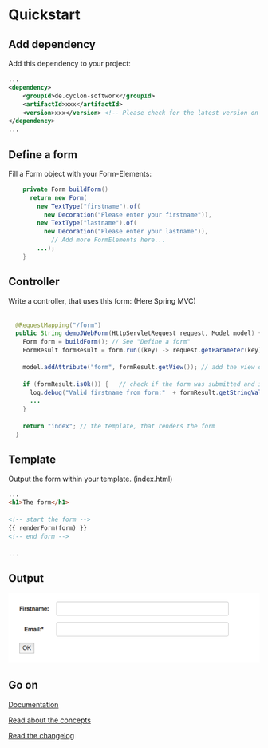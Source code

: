 # Quickstart


## Add dependency

Add this dependency to your project:

```xml
...
<dependency>
    <groupId>de.cyclon-softworx</groupId>
    <artifactId>xxx</artifactId>
    <version>xxx</version> <!-- Please check for the latest version on maven central or in the changelog! -->
</dependency>
...
```

## Define a form

Fill a Form object with your Form-Elements:


```Java
    private Form buildForm()
      return new Form(
        new TextType("firstname").of(
          new Decoration("Please enter your firstname")),
        new TextType("lastname").of(
          new Decoration("Please enter your lastname")),
            // Add more FormElements here...
        ...);
    }
```


## Controller

Write a controller, that uses this form: (Here Spring MVC)

```Java

  @RequestMapping("/form")
  public String demoJWebForm(HttpServletRequest request, Model model) {
    Form form = buildForm(); // See "Define a form"
    FormResult formResult = form.run((key) -> request.getParameter(key)); // pass the request-params via lambda 
    
    model.addAttribute("form", formResult.getView()); // add the view object to the model
    
    if (formResult.isOk()) {   // check if the form was submitted and is valid
      log.debug("Valid firstname from form:"  + formResult.getStringValue("firstname"));   // if everything was okay, we can get the values from the form
      ...
    }
    
    return "index"; // the template, that renders the form
  }

```


## Template

Output the form within your template. (index.html)


```html
...
<h1>The form</h1>

<!-- start the form -->
{{ renderForm(form) }}
<!-- end form -->

...
```


## Output

![Form Example](form_example.png "Form example output")


## Go on

[Documentation](start.md)

[Read about the concepts](concept.md)

[Read the changelog](CHANGELOG.md)

